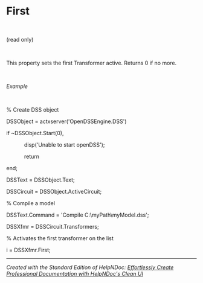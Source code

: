 # First

&nbsp;

(read only)

&nbsp;

This property sets the first Transformer active. Returns 0 if no more.

&nbsp;

*Example*

&nbsp;

% Create DSS object

DSSObject = actxserver('OpenDSSEngine.DSS')

if ~DSSObject.Start(0),

&nbsp; &nbsp; &nbsp; &nbsp; &nbsp; &nbsp; disp('Unable to start openDSS');

&nbsp; &nbsp; &nbsp; &nbsp; &nbsp; &nbsp; return

end;

DSSText = DSSObject.Text;

DSSCircuit = DSSObject.ActiveCircuit;

% Compile a model &nbsp; &nbsp;

DSSText.Command = 'Compile C:\\myPath\\myModel.dss';

DSSXfmr = DSSCircuit.Transformers;

% Activates the first transformer on the list

i = DSSXfmr.First;

***
_Created with the Standard Edition of HelpNDoc: [Effortlessly Create Professional Documentation with HelpNDoc's Clean UI](<https://www.helpndoc.com/feature-tour/stunning-user-interface/>)_
